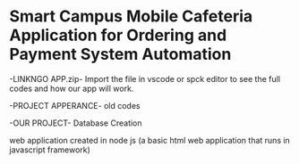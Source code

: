 # Smart Campus Mobile Cafeteria Application for Ordering and Payment System Automation

-LINKNGO APP.zip-
Import the file in vscode or spck editor to see the full codes and how our app will work. 

-PROJECT APPERANCE- 
old codes

-OUR PROJECT-
Database Creation

web application created in node js (a basic html web application that runs in javascript framework)
